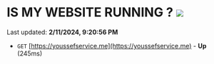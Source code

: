 # IS MY WEBSITE RUNNING ? [![](https://img.shields.io/static/v1?label=Sponsor&message=%E2%9D%A4&logo=GitHub&color=%23fe8e86)](https://github.com/sponsors/<username>)

Last updated: **2/11/2024, 9:20:56 PM**

- `GET` [https://youssefservice.me](https://youssefservice.me) - **Up** (245ms)
